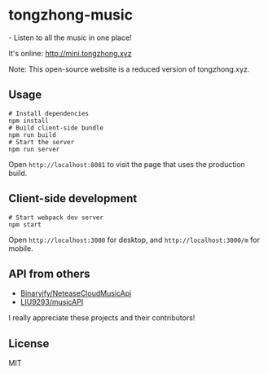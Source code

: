 # tongzhong-music
<p>- Listen to all the music in one place!</p>
<p>It's online: <a href="http://mini.tongzhong.xyz">http://mini.tongzhong.xyz</a> </p>
<p> Note: This open-source website is a reduced version of tongzhong.xyz.</p>


## Usage
    # Install dependencies
    npm install
    # Build client-side bundle
    npm run build
    # Start the server
    npm run server
Open `http://localhost:8081` to visit the page that uses the production build.

## Client-side development
    # Start webpack dev server
    npm start
Open `http://localhost:3000` for desktop, and `http://localhost:3000/m` for mobile.

## API from others
<ul>
<li><a href="https://github.com/Binaryify/NeteaseCloudMusicApi">Binaryify/NeteaseCloudMusicApi</a></li>
<li><a href="https://github.com/LIU9293/musicAPI">LIU9293/musicAPI</a></li>
</ul>
I really appreciate these projects and their contributors!

## License
MIT
